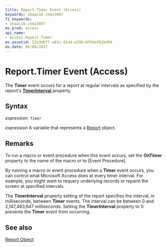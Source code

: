 ```yaml
---
title: Report.Timer Event (Access)
keywords: vbaac10.chm13897
f1_keywords:
- vbaac10.chm13897
ms.prod: access
api_name:
- Access.Report.Timer
ms.assetid: 52e3db7f-a61c-8144-e39b-0f9daf61bd98
ms.date: 06/08/2017
---
```



# Report.Timer Event (Access)

The  **Timer** event occurs for a report at regular intervals as specified by the report's **[TimerInterval](Access.Report.TimerInterval.md)** property.


## Syntax

 _expression_. `Timer`

 _expression_ A variable that represents a [Report](Access.Report.md) object.


## Remarks

To run a macro or event procedure when this event occurs, set the  **OnTimer** property to the name of the macro or to [Event Procedure].

By running a macro or event procedure when a  **Timer** event occurs, you can control what Microsoft Access does at every timer interval. For example, you might want to requery underlying records or repaint the screen at specified intervals.

The  **TimerInterval** property setting of the report specifies the interval, in milliseconds, between **Timer** events. The interval can be between 0 and 2,147,483,647 milliseconds. Setting the **TimerInterval** property to 0 prevents the **Timer** event from occurring.


## See also


[Report Object](Access.Report.md)


